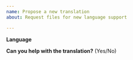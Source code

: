 ```yaml
---
name: Propose a new translation
about: Request files for new language support

---
```


**Language**


**Can you help with the translation?**
(Yes/No)
